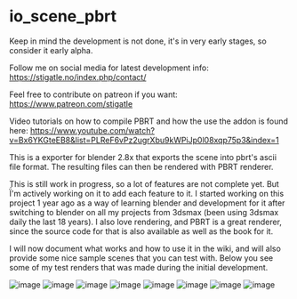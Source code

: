 # io_scene_pbrt
Keep in mind the development is not done, it's in very early stages, so consider it early alpha.

Follow me on social media for latest development info:
https://stigatle.no/index.php/contact/

Feel free to contribute on patreon if you want:
https://www.patreon.com/stigatle

Video tutorials on how to compile PBRT and how the use the addon is found here:
https://www.youtube.com/watch?v=Bx6YKGteEB8&list=PLReF6vPz2ugrXbu9kWPiJp0l08xqp75p3&index=1

This is a exporter for blender 2.8x that exports the scene into pbrt's ascii file format.
The resulting files can then be rendered with PBRT renderer.

This is still work in progress, so a lot of features are not complete yet.
But Ḯ'm actively working on it to add each feature to it. I started working on this project 1 year ago as a way of learning blender and development for it after switching to blender on all my projects from 3dsmax (been using 3dsmax daily the last 18 years).
I also love rendering, and PBRT is a great renderer, since the source code for that is also available as well as the book for it. 

I will now document what works and how to use it in the wiki, and will also provide some nice sample scenes that you can test with.
Below you see some of my test renders that was made during the initial development.

![image](https://github.com/stig-atle/io_scene_pbrt/blob/master/samplescene/samplescene_dof.jpg)
![image](https://github.com/stig-atle/io_scene_pbrt/blob/master/samplescene/samplescene_medium.jpg)
![image](https://stigatle.no/wp-content/uploads/2018/04/glass.jpg)
![image](https://stigatle.no/wp-content/uploads/2018/04/plastic-624x494.jpg)
![image](https://stigatle.no/wp-content/uploads/2018/04/abstract.jpg)
![image](https://stigatle.no/wp-content/uploads/2018/04/notclay-768x447.jpg)
![image](https://stigatle.no/wp-content/uploads/2018/04/texture.jpg)
![image](https://stigatle.no/wp-content/uploads/2018/04/DXEnvCoXUAExMh7.jpg)
